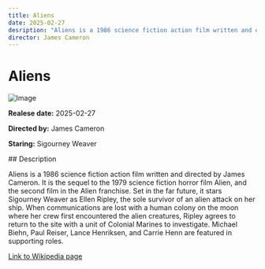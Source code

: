 ```yaml
---
title: Aliens
date: 2025-02-27
desription: "Aliens is a 1986 science fiction action film written and directed by James Cameron. It is the sequel to the 1979 science fiction horror film Alien, and the second film in the Alien franchise. Set in the far future, it stars Sigourney Weaver as Ellen Ripley, the sole survivor of an alien attack on her ship. When communications are lost with a human colony on the moon where her crew first encountered the alien creatures, Ripley agrees to return to the site with a unit of Colonial Marines to investigate. Michael Biehn, Paul Reiser, Lance Henriksen, and Carrie Henn are featured in supporting roles."
director: James Cameron
---
```


# Aliens
![Image](https://images.bauerhosting.com/empire/2024/08/aliens-main.jpg?auto=format&amp;w=1440&amp;q=80)

<p><strong>Realese date:</strong> 2025-02-27</p>
<p><strong>Directed by:</strong> James Cameron</p>
<p><strong>Staring:</strong> Sigourney Weaver</p>
## Description
<p>Aliens is a 1986 science fiction action film written and directed by James Cameron. It is the sequel to the 1979 science fiction horror film Alien, and the second film in the Alien franchise. Set in the far future, it stars Sigourney Weaver as Ellen Ripley, the sole survivor of an alien attack on her ship. When communications are lost with a human colony on the moon where her crew first encountered the alien creatures, Ripley agrees to return to the site with a unit of Colonial Marines to investigate. Michael Biehn, Paul Reiser, Lance Henriksen, and Carrie Henn are featured in supporting roles.</p>

<a href="https://en.wikipedia.org/wiki/Aliens_(film)">Link to Wikipedia page</a>

